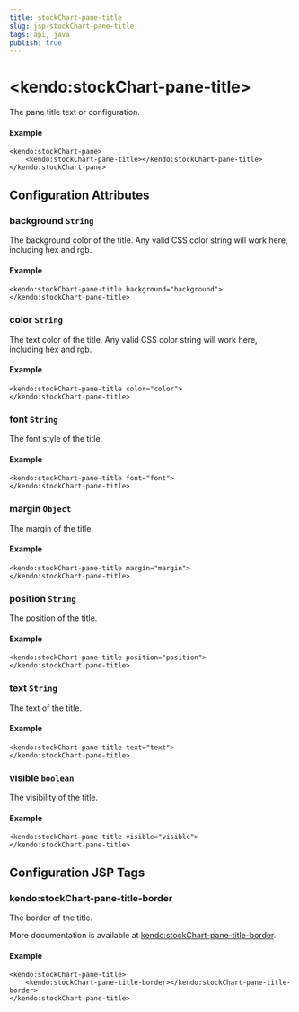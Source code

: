 ```yaml
---
title: stockChart-pane-title
slug: jsp-stockChart-pane-title
tags: api, java
publish: true
---
```


# \<kendo:stockChart-pane-title\>

The pane title text or configuration.

#### Example
    <kendo:stockChart-pane>
        <kendo:stockChart-pane-title></kendo:stockChart-pane-title>
    </kendo:stockChart-pane>

## Configuration Attributes

### background `String`

The background color of the title. Any valid CSS color string will work here, including
hex and rgb.

#### Example
    <kendo:stockChart-pane-title background="background">
    </kendo:stockChart-pane-title>

### color `String`

The text color of the title. Any valid CSS color string will work here, including hex and rgb.

#### Example
    <kendo:stockChart-pane-title color="color">
    </kendo:stockChart-pane-title>

### font `String`

The font style of the title.

#### Example
    <kendo:stockChart-pane-title font="font">
    </kendo:stockChart-pane-title>

### margin `Object`

The margin of the title.

#### Example
    <kendo:stockChart-pane-title margin="margin">
    </kendo:stockChart-pane-title>

### position `String`

The position of the title.

#### Example
    <kendo:stockChart-pane-title position="position">
    </kendo:stockChart-pane-title>

### text `String`

The text of the title.

#### Example
    <kendo:stockChart-pane-title text="text">
    </kendo:stockChart-pane-title>

### visible `boolean`

The visibility of the title.

#### Example
    <kendo:stockChart-pane-title visible="visible">
    </kendo:stockChart-pane-title>


##  Configuration JSP Tags

### kendo:stockChart-pane-title-border

The border of the title.

More documentation is available at [kendo:stockChart-pane-title-border](stockchart/pane-title-border).

#### Example

    <kendo:stockChart-pane-title>
        <kendo:stockChart-pane-title-border></kendo:stockChart-pane-title-border>
    </kendo:stockChart-pane-title>


